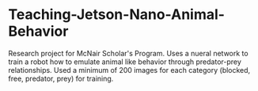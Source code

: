 # Teaching-Jetson-Nano-Animal-Behavior
Research project for McNair Scholar's Program. Uses a nueral network to train a robot how to emulate animal like behavior through predator-prey relationships. 
Used a minimum of 200 images for each category (blocked, free, predator, prey) for training.
